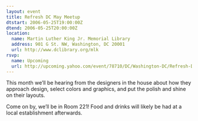 ```yaml
---
layout: event
title: Refresh DC May Meetup
dtstart: 2006-05-25T19:00:00Z
dtend: 2006-05-25T20:00:00Z
location:
  name: Martin Luther King Jr. Memorial Library
  address: 901 G St. NW, Washington, DC 20001
  url: http://www.dclibrary.org/mlk
rsvp:
  name: Upcoming
  url: http://upcoming.yahoo.com/event/78710/DC/Washington-DC/Refresh-DC-May-Meetup/MLK-Jr-Memorial-Public-Library/
---
```


This month we’ll be hearing from the designers in the house about how they approach design, select colors and graphics, and put the polish and shine on their layouts.

Come on by, we’ll be in Room 221! Food and drinks will likely be had at a local establishment afterwards.